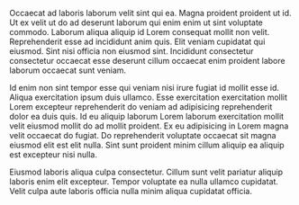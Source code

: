 Occaecat ad laboris laborum velit sint qui ea. Magna proident proident ut id. Ut ex velit ut do ad deserunt laborum qui enim enim ut sint voluptate commodo. Laborum aliqua aliquip id Lorem consequat mollit non velit. Reprehenderit esse ad incididunt anim quis. Elit veniam cupidatat qui eiusmod. Sint nisi officia non eiusmod sint. Incididunt consectetur consectetur occaecat esse deserunt cillum occaecat enim proident labore laborum occaecat sunt veniam.

Id enim non sint tempor esse qui veniam nisi irure fugiat id mollit esse id. Aliqua exercitation ipsum duis ullamco. Esse exercitation exercitation mollit Lorem excepteur reprehenderit do veniam ad adipisicing reprehenderit dolor ea duis quis. Id eu aliquip laborum Lorem laborum exercitation mollit velit eiusmod mollit do ad mollit proident. Ex eu adipisicing in Lorem magna velit occaecat do fugiat. Do reprehenderit voluptate occaecat sit magna eiusmod elit est elit nulla. Sint sunt proident minim cillum aliquip ea aliquip est excepteur nisi nulla.

Eiusmod laboris aliqua culpa consectetur. Cillum sunt velit pariatur aliquip laboris enim elit excepteur. Tempor voluptate ea nulla ullamco cupidatat. Velit culpa aute laboris officia nulla minim aliqua cupidatat officia.